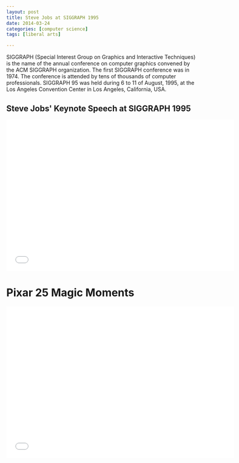 ```yaml
---
layout: post
title: Steve Jobs at SIGGRAPH 1995
date: 2014-03-24
categories: [computer science]
tags: [liberal arts]

---
```


SIGGRAPH (Special Interest Group on Graphics and Interactive Techniques) is the name of the annual conference on computer graphics convened by the ACM SIGGRAPH organization. The first SIGGRAPH conference was in 1974. The conference is attended by tens of thousands of computer professionals. 
SIGGRAPH 95 was held during 6 to 11 of August, 1995, at the Los Angeles Convention Center in Los Angeles, California, USA.

## Steve Jobs' Keynote Speech at SIGGRAPH 1995

<iframe width="600" height="400" src="//www.youtube.com/embed/lUZ_8NLRJq0" frameborder="0" allowfullscreen></iframe>


# Pixar 25 Magic Moments

<iframe width="600" height="400" src="//www.youtube.com/embed/sPeDGDQHYEQ" frameborder="0" allowfullscreen></iframe>